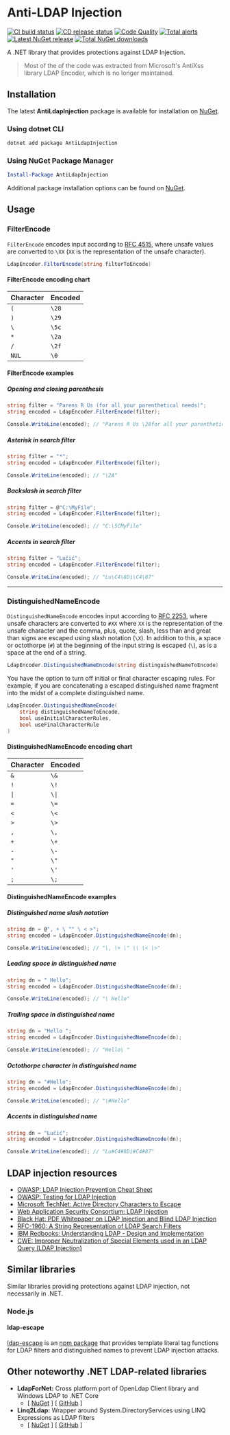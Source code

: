 # Anti-LDAP Injection

[![CI build status](https://github.com/jonlabelle/AntiLdapInjection/workflows/ci/badge.svg)](https://github.com/jonlabelle/AntiLdapInjection/actions?query=workflow%3Aci "CI build status")
[![CD release status](https://github.com/jonlabelle/AntiLdapInjection/workflows/cd/badge.svg)](https://github.com/jonlabelle/AntiLdapInjection/actions?query=workflow%3Acd "CD release status")
[![Code Quality](https://github.com/jonlabelle/AntiLdapInjection/workflows/code-quality-analysis/badge.svg)](https://github.com/jonlabelle/AntiLdapInjection/actions/workflows/code-quality.yml "Code Quality")
[![Total alerts](https://img.shields.io/lgtm/alerts/g/jonlabelle/AntiLdapInjection.svg?logo=lgtm&logoWidth=18)](https://lgtm.com/projects/g/jonlabelle/AntiLdapInjection/alerts/ "Total Alerts")
[![Latest NuGet release](https://img.shields.io/nuget/vpre/AntiLdapInjection?color=blue&label=nuget&logo=nuget)](https://www.nuget.org/packages/AntiLdapInjection "Latest NuGet release")
[![Total NuGet downloads](https://img.shields.io/nuget/dt/AntiLdapInjection?color=blue&label=downloads&logo=nuget)](https://www.nuget.org/stats/packages/AntiLdapInjection?groupby=Version&groupby=ClientName&groupby=ClientVersion "Total NuGet downloads")

A .NET library that provides protections against LDAP Injection.

> Most of the of the code was extracted from Microsoft's AntiXss library
> LDAP Encoder, which is no longer maintained.

## Installation

The latest **AntiLdapInjection** package is available for installation on [NuGet].

### Using dotnet CLI

```bash
dotnet add package AntiLdapInjection
```

### Using NuGet Package Manager

```powershell
Install-Package AntiLdapInjection
```

Additional package installation options can be found on [NuGet].

## Usage

### FilterEncode

`FilterEncode` encodes input according to [RFC 4515](https://tools.ietf.org/html/rfc4515),
where unsafe values are converted to `\XX` \(`XX` is the representation of the
unsafe character\).

```csharp
LdapEncoder.FilterEncode(string filterToEncode)
```

#### FilterEncode encoding chart

| Character | Encoded |
|-----------|---------|
| `(`       | `\28`   |
| `)`       | `\29`   |
| `\`       | `\5c`   |
| `*`       | `\2a`   |
| `/`       | `\2f`   |
| `NUL`     | `\0`    |

#### FilterEncode examples

##### Opening and closing parenthesis

```csharp
string filter = "Parens R Us (for all your parenthetical needs)";
string encoded = LdapEncoder.FilterEncode(filter);

Console.WriteLine(encoded); // "Parens R Us \28for all your parenthetical needs\29"
```

##### Asterisk in search filter

```csharp
string filter = "*";
string encoded = LdapEncoder.FilterEncode(filter);

Console.WriteLine(encoded); // "\2A"
```

##### Backslash in search filter

```csharp
string filter = @"C:\MyFile";
string encoded = LdapEncoder.FilterEncode(filter);

Console.WriteLine(encoded); // "C:\5CMyFile"
```

##### Accents in search filter

```csharp
string filter = "Lučić";
string encoded = LdapEncoder.FilterEncode(filter);

Console.WriteLine(encoded); // "Lu\C4\8Di\C4\87"
```

---

### DistinguishedNameEncode

`DistinguishedNameEncode` encodes input according to [RFC 2253](https://www.ietf.org/rfc/rfc2253.txt),
where unsafe characters are converted to `#XX` where `XX` is the representation
of the unsafe character and the comma, plus, quote, slash, less than and great
than signs are escaped using slash notation (`\X`). In addition to this, a space
or octothorpe (`#`) at the beginning of the input string is escaped (`\`), as is
a space at the end of a string.

```csharp
LdapEncoder.DistinguishedNameEncode(string distinguishedNameToEncode)
```

You have the option to turn off initial or final character escaping rules. For
example, if you are concatenating a escaped distinguished name fragment into the
midst of a complete distinguished name.

```csharp
LdapEncoder.DistinguishedNameEncode(
    string distinguishedNameToEncode,
    bool useInitialCharacterRules,
    bool useFinalCharacterRule
)
```

#### DistinguishedNameEncode encoding chart

| Character | Encoded |
|-----------|---------|
| `&`       | `\&`    |
| `!`       | `\!`    |
| `\|`      | `\\|`   |
| `=`       | `\=`    |
| `<`       | `\<`    |
| `>`       | `\>`    |
| `,`       | `\,`    |
| `+`       | `\+`    |
| `-`       | `\-`    |
| `"`       | `\"`    |
| `'`       | `\'`    |
| `;`       | `\;`    |

#### DistinguishedNameEncode examples

##### Distinguished name slash notation

```csharp
string dn = @", + \ "" \ < >";
string encoded = LdapEncoder.DistinguishedNameEncode(dn);

Console.WriteLine(encoded); // "\, \+ \" \\ \< \>"
```

##### Leading space in distinguished name

```csharp
string dn = " Hello";
string encoded = LdapEncoder.DistinguishedNameEncode(dn);

Console.WriteLine(encoded); // "\ Hello"
```

##### Trailing space in distinguished name

```csharp
string dn = "Hello ";
string encoded = LdapEncoder.DistinguishedNameEncode(dn);

Console.WriteLine(encoded); // "Hello\ "
```

##### Octothorpe character in distinguished name

```csharp
string dn = "#Hello";
string encoded = LdapEncoder.DistinguishedNameEncode(dn);

Console.WriteLine(encoded); // "\#Hello"
```

##### Accents in distinguished name

```csharp
string dn = "Lučić";
string encoded = LdapEncoder.DistinguishedNameEncode(dn);

Console.WriteLine(encoded); // "Lu#C4#8Di#C4#87"
```

## LDAP injection resources

- [OWASP: LDAP Injection Prevention Cheat Sheet](https://www.owasp.org/index.php/LDAP_injection)
- [OWASP: Testing for LDAP Injection](https://owasp.org/www-project-web-security-testing-guide/stable/4-Web_Application_Security_Testing/07-Input_Validation_Testing/06-Testing_for_LDAP_Injection.html)
- [Microsoft TechNet: Active Directory Characters to Escape](https://social.technet.microsoft.com/wiki/contents/articles/5312.active-directory-characters-to-escape.aspx)
- [Web Application Security Consortium: LDAP Injection]
- [Black Hat: PDF Whitepaper on LDAP Injection and Blind LDAP Injection](https://www.blackhat.com/presentations/bh-europe-08/Alonso-Parada/Whitepaper/bh-eu-08-alonso-parada-WP.pdf)
- [RFC-1960: A String Representation of LDAP Search Filters](https://www.ietf.org/rfc/rfc1960.html)
- [IBM Redbooks: Understanding LDAP - Design and Implementation](https://www.redbooks.ibm.com/abstracts/sg244986.html)
- [CWE: Improper Neutralization of Special Elements used in an LDAP Query \(LDAP Injection\)](https://cwe.mitre.org/data/definitions/90.html)

## Similar libraries

Similar libraries providing protections against LDAP injection, not necessarily
in .NET.

### Node.js

#### ldap-escape

[ldap-escape](https://github.com/tcort/ldap-escape "ldap-escape npm page")
is an [npm package](https://www.npmjs.com/package/ldap-escape) that provides
template literal tag functions for LDAP filters and distinguished names to
prevent LDAP injection attacks.

## Other noteworthy .NET LDAP-related libraries

- **LdapForNet:** Cross platform port of OpenLdap Client library and Windows LDAP to .NET Core
    - \[ [NuGet](https://www.nuget.org/packages/LdapForNet) \] \[ [GitHub](https://github.com/flamencist/ldap4net) \]
- **Linq2Ldap:** Wrapper around System.DirectoryServices using LINQ Expressions as LDAP filters
    - \[ [NuGet](https://www.nuget.org/packages/Linq2Ldap) \] \[ [GitHub](https://github.com/cdibbs/linq2ldap) \]

[Web Application Security Consortium: LDAP Injection]: http://projects.webappsec.org/w/page/13246947/LDAP%20Injection
[NuGet]: https://www.nuget.org/packages/AntiLdapInjection
